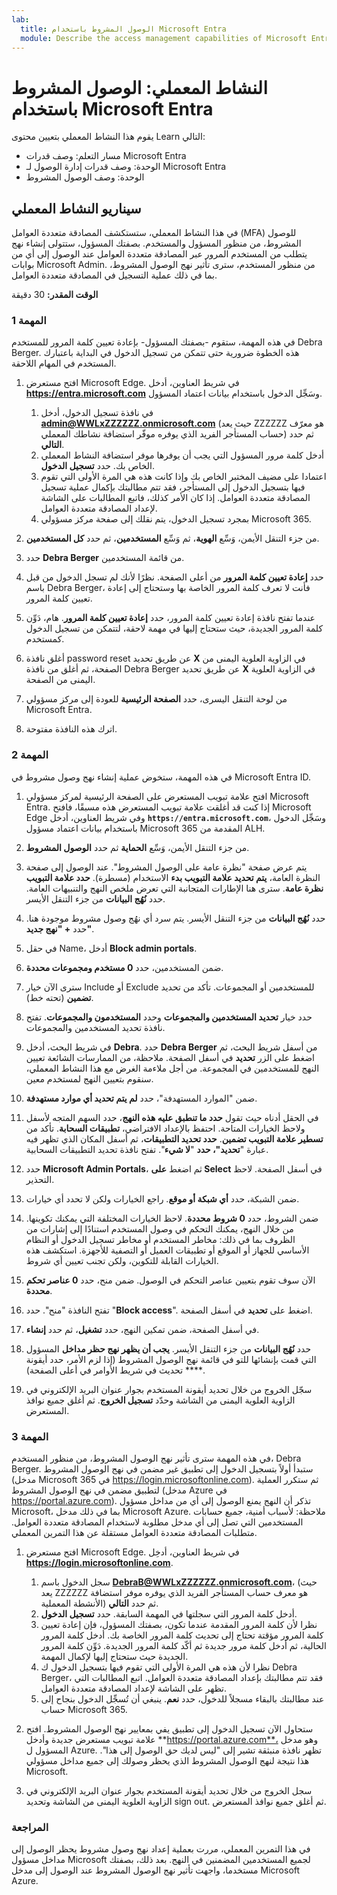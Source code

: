 ```yaml
---
lab:
  title: الوصول المشروط باستخدام Microsoft Entra
  module: Describe the access management capabilities of Microsoft Entra
---
```


# النشاط المعملي: الوصول المشروط باستخدام Microsoft Entra

يقوم هذا النشاط المعملي بتعيين محتوى Learn التالي:

- مسار التعلم: وصف قدرات Microsoft Entra
- الوحدة: وصف قدرات إدارة الوصول لـ Microsoft Entra
- الوحدة: وصف الوصول المشروط

## سيناريو النشاط المعملي

في هذا النشاط المعملي، ستستكشف المصادقة متعددة العوامل (MFA) للوصول المشروط، من منظور المسؤول والمستخدم.  بصفتك المسؤول، ستتولى إنشاء نهج يتطلب من المستخدم المرور عبر المصادقة متعددة العوامل عند الوصول إلى أي من بوابات Microsoft Admin.  من منظور المستخدم، سترى تأثير نهج الوصول المشروط، بما في ذلك عملية التسجيل في المصادقة متعددة العوامل.

**الوقت المقدر:** 30 دقيقة

### المهمة 1

في هذه المهمة، ستقوم -بصفتك المسؤول- بإعادة تعيين كلمة المرور للمستخدم Debra Berger.  هذه الخطوة ضرورية حتى تتمكن من تسجيل الدخول في البداية باعتبارك المستخدم في المهام اللاحقة.

1. افتح مستعرض Microsoft Edge.  في شريط العناوين، أدخل **https://entra.microsoft.com** وسَجِّل الدخول باستخدام بيانات اعتماد المسؤول.
    1. في نافذة تسجيل الدخول، أدخل **admin@WWLxZZZZZZ.onmicrosoft.com** (حيث يعد ZZZZZZ هو معرّف حساب المستأجر الفريد الذي يوفره موفّر استضافة نشاطك المعملي) ثم حدد **التالي**.
    1. أدخل كلمة مرور المسؤول التي يجب أن يوفرها موفر استضافة النشاط المعملي الخاص بك. حدد **تسجيل الدخول**.
    1. اعتمادا على مضيف المختبر الخاص بك وإذا كانت هذه هي المرة الأولى التي تقوم فيها بتسجيل الدخول إلى المستأجر، فقد تتم مطالبتك بإكمال عملية تسجيل المصادقة متعددة العوامل. إذا كان الأمر كذلك، فاتبع المطالبات على الشاشة لإعداد المصادقة متعددة العوامل.
    1. بمجرد تسجيل الدخول، يتم نقلك إلى صفحة مركز مسؤولي Microsoft 365.

1. من جزء التنقل الأيمن، وَسِّع **الهوية**، ثم وَسِّع **المستخدمين**، ثم حدد **كل المستخدمين**.

1. حدد **Debra Berger** من قائمة المستخدمين.

1. حدد **إعادة تعيين كلمة المرور** من أعلى الصفحة. نظرًا لأنك لم تسجل الدخول من قبل باسم Debra Berger، فأنت لا تعرف كلمة المرور الخاصة بها وستحتاج إلى إعادة تعيين كلمة المرور.

1. عندما تفتح نافذة إعادة تعيين كلمة المرور، حدد **إعادة تعيين كلمة المرور**.  هام، دَوِّن كلمة المرور الجديدة، حيث ستحتاج إليها في مهمة لاحقة، لتتمكن من تسجيل الدخول كمستخدم.

1. أغلق نافذة password reset عن طريق تحديد **X** في الزاوية العلوية اليمنى من الصفحة، ثم أغلق من نافذة Debra Berger عن طريق تحديد **X** في الزاوية العلوية اليمنى من الصفحة.

1. من لوحة التنقل اليسرى، حدد **الصفحة الرئيسية** للعودة إلى مركز مسؤولي Microsoft Entra.

1. اترك هذه النافذة مفتوحة.

### المهمة 2

في هذه المهمة، ستخوض عملية إنشاء نهج وصول مشروط في Microsoft Entra ID.

1. افتح علامة تبويب المستعرض على الصفحة الرئيسية لمركز مسؤولي Microsoft Entra.   إذا كنت قد أغلقت علامة تبويب المستعرض هذه مسبقًا، فافتح Microsoft Edge وفي شريط العناوين، أدخل **`https://entra.microsoft.com`**، وسَجِّل الدخول باستخدام بيانات اعتماد مسؤول Microsoft 365 المقدمة من ALH.

1. من جزء التنقل الأيمن، وَسِّع **الحماية** ثم حدد **الوصول المشروط**.

1. يتم عرض صفحة "نظرة عامة على الوصول المشروط". عند الوصول إلى صفحة النظرة العامة، **يتم تحديد علامة التبويب بدء** الاستخدام (مسطرة). **حدد علامة التبويب نظرة عامة**. سترى هنا الإطارات المتجانبة التي تعرض ملخص النهج والتنبيهات العامة.  حدد **نُهُج البيانات** من جزء التنقل الأيسر.

1. حدد **نُهُج البيانات** من جزء التنقل الأيسر. يتم سرد أي نهُج وصول مشروط موجودة هنا. حدد **+ "نهج جديد"**.

1. في حقل Name، أدخل **Block admin portals**.

1. ضمن المستخدمين، حدد **0 مستخدم ومجموعات محددة**.

1. سترى الآن خيار Include أو Exclude للمستخدمين أو المجموعات.  تأكد من تحديد **تضمين** (تحته خط).

1. حدد خيار **تحديد المستخدمين والمجموعات** وحدد **المستخدمون والمجموعات**.  تفتح نافذة تحديد المستخدمين والمجموعات.  

1. في شريط البحث، أدخل **Debra**.  حدد **Debra Berger** من أسفل شريط البحث، ثم اضغط على الزر **تحديد** في أسفل الصفحة.  ملاحظة، من الممارسات الشائعة تعيين النهج للمستخدمين في المجموعة.  من أجل ملاءمة الغرض مع هذا النشاط المعملي، سنقوم بتعيين النهج لمستخدم معين.

1. ضمن "الموارد المستهدفة"، حدد **لم يتم تحديد أي موارد مستهدفة**.

1. في الحقل أدناه حيث تقول **حدد ما تنطبق عليه هذه النهج**، حدد السهم المتجه لأسفل ولاحظ الخيارات المتاحة.  احتفظ بالإعداد الافتراضي، **تطبيقات السحابة**.  تأكد من **تسطير علامة التبويب تضمين**.  **حدد تحديد التطبيقات**، ثم أسفل المكان الذي تظهر فيه عبارة "**تحديد"، حدد** "**لا شيء**".  تفتح نافذة تحديد التطبيقات السحابية.

1. حدد **Microsoft Admin Portals**، ثم اضغط **على Select** في أسفل الصفحة.  لاحظ التحذير.  

1. ضمن الشبكة، حدد **أي شبكة أو موقع**.  راجع الخيارات ولكن لا تحدد أي خيارات.

1. ضمن الشروط، حدد **0 شروط محددة**.  لاحظ الخيارات المختلفة التي يمكنك تكوينها.  من خلال النهج، يمكنك التحكم في وصول المستخدم استنادًا إلى إشارات من الظروف بما في ذلك: مخاطر المستخدم أو مخاطر تسجيل الدخول أو النظام الأساسي للجهاز أو الموقع أو تطبيقات العميل أو التصفية للأجهزة.  استكشف هذه الخيارات القابلة للتكوين، ولكن تجنب تعيين أي شروط.

1. الآن سوف تقوم بتعيين عناصر التحكم في الوصول.  ضمن منح، حدد **0 عناصر تحكم محددة**.

1. تفتح النافذة "منح".  حدد "**Block access**". اضغط على **تحديد** في أسفل الصفحة.

1. في أسفل الصفحة، ضمن تمكين النهج، حدد **تشغيل**، ثم حدد **إنشاء**.

1. حدد **نُهُج البيانات** من جزء التنقل الأيسر. **يجب أن يظهر نهج حظر مداخل** المسؤول التي قمت بإنشائها للتو في قائمة نهج الوصول المشروط (إذا لزم الأمر، حدد أيقونة **** تحديث في شريط الأوامر في أعلى الصفحة).

1. سجّل الخروج من خلال تحديد أيقونة المستخدم بجوار عنوان البريد الإلكتروني في الزاوية العلوية اليمنى من الشاشة وحدّد **تسجيل الخروج**. ثم أغلق جميع نوافذ المستعرض.

### المهمة 3

في هذه المهمة سترى تأثير نهج الوصول المشروط، من منظور المستخدم، Debra Berger. ستبدأ أولاً بتسجيل الدخول إلى تطبيق غير مضمن في نهج الوصول المشروط (مدخل Microsoft 365 في https://login.microsoftonline.com).  ثم ستكرر العملية لتطبيق مضمن في نهج الوصول المشروط (مدخل Azure في https://portal.azure.com).  تذكر أن النهج يمنع الوصول إلى أي من مداخل مسؤول Microsoft، بما في ذلك مدخل Microsoft Azure.  ملاحظة: لأسباب أمنية، جميع حسابات المستخدمين التي تصل إلى أي مدخل مطلوبة لاستخدام المصادقة متعددة العوامل.  متطلبات المصادقة متعددة العوامل مستقلة عن هذا التمرين المعملي.

1. افتح مستعرض Microsoft Edge.  في شريط العناوين، أدخِل **https://login.microsoftonline.com**.
    1. سجل الدخول باسم **DebraB@WWLxZZZZZZ.onmicrosoft.com**، (حيث يعد ZZZZZZ هو معرف حساب المستأجر الفريد الذي يوفره موفر استضافة الأنشطة المعملية) ثم حدد **التالي**.
    1. أدخل كلمة المرور التي سجلتها في المهمة السابقة. حدد **تسجيل الدخول**.
    1. نظرا لأن كلمة المرور المقدمة عندما تكون، بصفتك المسؤول، فإن إعادة تعيين كلمة المرور مؤقتة تحتاج إلى تحديث كلمة المرور الخاصة بك. أدخل كلمة المرور الحالية، ثم أدخل كلمة مرور جديدة ثم أكّد كلمة المرور الجديدة.  دَوِّن كلمة المرور الجديدة حيث ستحتاج إليها لإكمال المهمة.
    1. نظرا لأن هذه هي المرة الأولى التي تقوم فيها بتسجيل الدخول ك Debra Berger، فقد تتم مطالبتك بإعداد المصادقة متعددة العوامل. اتبع المطالبات التي تظهر على الشاشة لإعداد المصادقة متعددة العوامل.
    1. عند مطالبتك بالبقاء مسجلاً للدخول، حدد **نعم**.  ينبغي أن تُسجِّل الدخول بنجاح إلى حساب Microsoft 365.

1. ستحاول الآن تسجيل الدخول إلى تطبيق يفي بمعايير نهج الوصول المشروط. افتح علامة تبويب مستعرض جديدة وأدخل **https://portal.azure.com**، وهو مدخل المسؤول ل Azure.  تظهر نافذة منبثقة تشير إلى "ليس لديك حق الوصول إلى هذا".  هذا نتيجة لنهج الوصول المشروط الذي يحظر وصولك إلى جميع مداخل مسؤولي Microsoft.

1. سجل الخروج من خلال تحديد أيقونة المستخدم بجوار عنوان البريد الإلكتروني في الزاوية العلوية اليمنى من الشاشة وتحديد sign out. ثم أغلق جميع نوافذ المستعرض.

### المراجعة

في هذا التمرين المعملي، مررت بعملية إعداد نهج وصول مشروط يحظر الوصول إلى مداخل مسؤول Microsoft لجميع المستخدمين المضمنين في النهج.  بعد ذلك، بصفتك مستخدما، واجهت تأثير نهج الوصول المشروط عند الوصول إلى مدخل Microsoft Azure.
